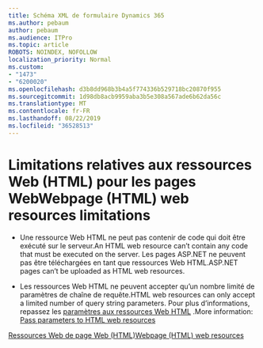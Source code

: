 ```yaml
---
title: Schéma XML de formulaire Dynamics 365
ms.author: pebaum
author: pebaum
ms.audience: ITPro
ms.topic: article
ROBOTS: NOINDEX, NOFOLLOW
localization_priority: Normal
ms.custom:
- "1473"
- "6200020"
ms.openlocfilehash: d3b8dd968b3b4a5f774336b529718bc20870f955
ms.sourcegitcommit: 1d98db8acb9959aba3b5e308a567ade6b62da56c
ms.translationtype: MT
ms.contentlocale: fr-FR
ms.lasthandoff: 08/22/2019
ms.locfileid: "36528513"
---
```

# <a name="webpage-html-web-resources-limitations"></a><span data-ttu-id="a9880-102">Limitations relatives aux ressources Web (HTML) pour les pages Web</span><span class="sxs-lookup"><span data-stu-id="a9880-102">Webpage (HTML) web resources limitations</span></span>

* <span data-ttu-id="a9880-103">Une ressource Web HTML ne peut pas contenir de code qui doit être exécuté sur le serveur.</span><span class="sxs-lookup"><span data-stu-id="a9880-103">An HTML web resource can’t contain any code that must be executed on the server.</span></span> <span data-ttu-id="a9880-104">Les pages ASP.NET ne peuvent pas être téléchargées en tant que ressources Web HTML.</span><span class="sxs-lookup"><span data-stu-id="a9880-104">ASP.NET pages can’t be uploaded as HTML web resources.</span></span>

* <span data-ttu-id="a9880-105">Les ressources Web HTML ne peuvent accepter qu’un nombre limité de paramètres de chaîne de requête.</span><span class="sxs-lookup"><span data-stu-id="a9880-105">HTML web resources can only accept a limited number of query string parameters.</span></span> <span data-ttu-id="a9880-106">Pour plus d’informations, repassez les [paramètres aux ressources Web HTML](https://docs.microsoft.com/dynamics365/customer-engagement/developer/webpage-html-web-resources#BKMK_PassingParametersToWebResources) .</span><span class="sxs-lookup"><span data-stu-id="a9880-106">More information: [Pass parameters to HTML web resources](https://docs.microsoft.com/dynamics365/customer-engagement/developer/webpage-html-web-resources#BKMK_PassingParametersToWebResources)</span></span>

[<span data-ttu-id="a9880-107">Ressources Web de page Web (HTML)</span><span class="sxs-lookup"><span data-stu-id="a9880-107">Webpage (HTML) web resources</span></span>](https://docs.microsoft.com/dynamics365/customer-engagement/developer/webpage-html-web-resources)
